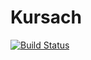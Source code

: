 # Kursach
[![Build Status](https://travis-ci.org/dartpath/Kursach.svg?branch=master)](https://travis-ci.org/dartpath/Kursach)